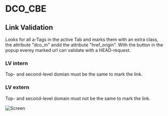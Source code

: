 # DCO_CBE

## Link Validation
Looks for all a-Tags in the active Tab and marks them with an extra class, the attribute "dco_m" andd the attribute "href_origin". With the button in the popup everey marked url can validate with a HEAD-request. 

### LV intern
Top- and second-level domian must be the same to mark the link.

### LV extern
Top- and second-level domain must not be the same to mark the link.

![Screen](https://user-images.githubusercontent.com/7902297/87126693-f3388900-c28c-11ea-9768-99c58614ba1d.jpg)


